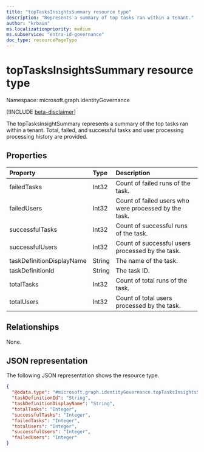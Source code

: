 ```yaml
---
title: "topTasksInsightsSummary resource type"
description: "Represents a summary of top tasks ran within a tenant."
author: "krbain"
ms.localizationpriority: medium
ms.subservice: "entra-id-governance"
doc_type: resourcePageType
---
```


# topTasksInsightsSummary resource type

Namespace: microsoft.graph.identityGovernance

[!INCLUDE [beta-disclaimer](../../includes/beta-disclaimer.md)]

The topTasksInsightSummary represents a summary of the top tasks ran within a tenant. Total, failed, and successful tasks and user processing processing history are provided.

## Properties

|Property|Type|Description|
|:---|:---|:---|
|failedTasks|Int32|Count of failed runs of the task.|
|failedUsers|Int32|Count of failed users who were processed by the task.|
|successfulTasks|Int32|Count of successful runs of the task.|
|successfulUsers|Int32|Count of successful users processed by the task.|
|taskDefinitionDisplayName|String|The name of the task.|
|taskDefinitionId|String|The task ID.|
|totalTasks|Int32|Count of total runs of the task.|
|totalUsers|Int32|Count of total users processed by the task.|

## Relationships

None.

## JSON representation

The following JSON representation shows the resource type.
<!-- {
  "blockType": "resource",
  "@odata.type": "microsoft.graph.identityGovernance.topTasksInsightsSummary"
}
-->
``` json
{
  "@odata.type": "#microsoft.graph.identityGovernance.topTasksInsightsSummary",
  "taskDefinitionId": "String",
  "taskDefinitionDisplayName": "String",
  "totalTasks": "Integer",
  "successfulTasks": "Integer",
  "failedTasks": "Integer",
  "totalUsers": "Integer",
  "successfulUsers": "Integer",
  "failedUsers": "Integer"
}
```
